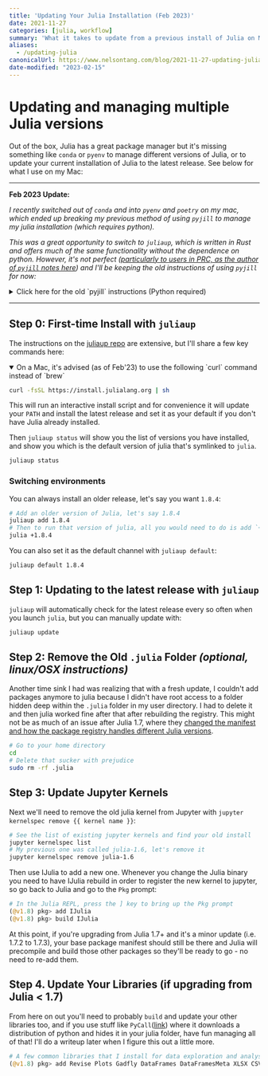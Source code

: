 ```yaml
---
title: 'Updating Your Julia Installation (Feb 2023)'
date: 2021-11-27
categories: [julia, workflow]
summary: 'What it takes to update from a previous install of Julia on Mac/Linux'
aliases:
  - /updating-julia
canonicalUrl: https://www.nelsontang.com/blog/2021-11-27-updating-julia
date-modified: "2023-02-15"
---
```


# Updating and managing multiple Julia versions

Out of the box, Julia has a great package manager but it's missing something like `conda` or `pyenv` to manage different versions of Julia, or to update your current installation of Julia to the latest release. See below for what I use on my Mac:

---

**Feb 2023 Update:**

_I recently switched out of `conda` and into `pyenv` and `poetry` on my mac, which ended up breaking my previous method of using `pyjill` to manage my julia installation (which requires python)._

_This was a great opportunity to switch to `juliaup`, which is written in Rust and offers much of the same functionality without the dependence on python. However, it's not perfect ([particularly to users in PRC, as the author of `pyjill` notes here](https://github.com/johnnychen94/jill.py#why-i-make-the-python-fork-of-jill)) and I'll be keeping the old instructions of using `pyjill` for now:_

<details>
<summary>Click here for the old `pyjill` instructions (Python required)</summary>

## Step 1: Use `jill`/`pyjill` to Download & Install Julia

I used to mess with downloading the binaries and install files directly from the [julialang site](https://julialang.org/downloads/) and also tried homebrew, but both of these options were really clunky when it came to updating your existing installation. Instead, I just use `pyjill` ([Github](https://github.com/johnnychen94/jill.py)), which works perfectly on _both_ OSX, Windows, and Linux (note: requires python >=3.6).

```bash
# Install or update the latest version of jill (requires python>=3.6)
pip install jill --user -U
# export the jill PATH somewhere, if this is your first time installing jill
echo 'export PATH=$PATH:/home/$USERNAME/.local/bin' >> ~/.zshrc
source ~/.zshrc
# Install the latest stable release
jill install
```

Then the next time you need to update Julia, you only need to do `jill install` to get the latest.

</details>

---

## Step 0: First-time Install with `juliaup`

The instructions on the [juliaup repo](https://github.com/JuliaLang/juliaup) are extensive, but I'll share a few key commands here:

<details open>
<summary> On a Mac, it's advised (as of Feb'23) to use the following `curl` command instead of `brew`</summary>

```bash
curl -fsSL https://install.julialang.org | sh
```

</details>

This will run an interactive install script and for convenience it will update your `PATH` and install the latest release and set it as your default if you don't have Julia already installed.

Then `juliaup status` will show you the list of versions you have installed, and show you which is the default version of julia that's symlinked to `julia`.

```bash
juliaup status
```

### Switching environments

You can always install an older release, let's say you want `1.8.4`:

```bash
# Add an older version of Julia, let's say 1.8.4
juliaup add 1.8.4
# Then to run that version of julia, all you would need to do is add `+1.8.4` when you launch julia, i.e.:
julia +1.8.4
```

You can also set it as the default channel with `juliaup default`:

```bash
juliaup default 1.8.4
```

## Step 1: Updating to the latest release with `juliaup`

`juliaup` will automatically check for the latest release every so often when you launch `julia`, but you can manually update with:

```bash
juliaup update
```

## Step 2: Remove the Old `.julia` Folder _(optional, linux/OSX instructions)_

Another time sink I had was realizing that with a fresh update, I couldn't add packages anymore to julia because I didn't have root access to a folder hidden deep within the `.julia` folder in my user directory. I had to delete it and then julia worked fine after that after rebuilding the registry. This might not be as much of an issue after Julia 1.7, where they [changed the manifest and how the package registry handles different Julia versions](https://julialang.org/blog/2021/11/julia-1.7-highlights/#new_manifest_format).

```bash
# Go to your home directory
cd
# Delete that sucker with prejudice
sudo rm -rf .julia
```

## Step 3: Update Jupyter Kernels

Next we'll need to remove the old julia kernel from Jupyter with `jupyter kernelspec remove {{ kernel name }}`:

```bash
# See the list of existing jupyter kernels and find your old install
jupyter kernelspec list
# My previous one was called julia-1.6, let's remove it
jupyter kernelspec remove julia-1.6
```

Then use IJulia to add a new one. Whenever you change the Julia binary you need to have IJulia rebuild in order to register the new kernel to jupyter, so go back to Julia and go to the `Pkg` prompt:

```julia
# In the Julia REPL, press the ] key to bring up the Pkg prompt
(@v1.8) pkg> add IJulia
(@v1.8) pkg> build IJulia
```

At this point, if you're upgrading from Julia 1.7+ and it's a minor update (i.e. 1.7.2 to 1.7.3), your base package manifest should still be there and Julia will precompile and build those other packages so they'll be ready to go - no need to re-add them.

## Step 4. Update Your Libraries (if upgrading from Julia < 1.7)

From here on out you'll need to probably `build` and update your other libraries too, and if you use stuff like `PyCall`([link](https://github.com/JuliaPy/PyCall.jl)) where it downloads a distribution of python and hides it in your julia folder, have fun managing all of that! I'll do a writeup later when I figure this out a little more.

```julia
# A few common libraries that I install for data exploration and analysis
(@v1.8) pkg> add Revise Plots Gadfly DataFrames DataFramesMeta XLSX CSV RDatasets Parquet
```
